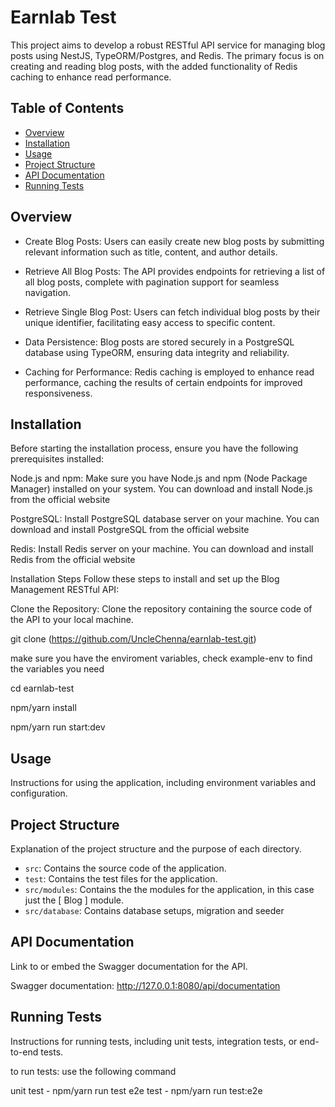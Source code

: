 # Earnlab Test

This project aims to develop a robust RESTful API service for managing blog posts using NestJS, TypeORM/Postgres, and Redis. The primary focus is on creating and reading blog posts, with the added functionality of Redis caching to enhance read performance.

## Table of Contents

- [Overview](#overview)
- [Installation](#installation)
- [Usage](#usage)
- [Project Structure](#project-structure)
- [API Documentation](#api-documentation)
- [Running Tests](#running-tests)

## Overview

- Create Blog Posts: Users can easily create new blog posts by submitting relevant information such as title, content, and author details.

- Retrieve All Blog Posts: The API provides endpoints for retrieving a list of all blog posts, complete with pagination support for seamless navigation.

- Retrieve Single Blog Post: Users can fetch individual blog posts by their unique identifier, facilitating easy access to specific content.

- Data Persistence: Blog posts are stored securely in a PostgreSQL database using TypeORM, ensuring data integrity and reliability.

- Caching for Performance: Redis caching is employed to enhance read performance, caching the results of certain endpoints for improved responsiveness.

## Installation

Before starting the installation process, ensure you have the following prerequisites installed:

Node.js and npm: Make sure you have Node.js and npm (Node Package Manager) installed on your system. You can download and install Node.js from the official website

PostgreSQL: Install PostgreSQL database server on your machine. You can download and install PostgreSQL from the official website

Redis: Install Redis server on your machine. You can download and install Redis from the official website

Installation Steps
Follow these steps to install and set up the Blog Management RESTful API:

Clone the Repository: Clone the repository containing the source code of the API to your local machine.

git clone (https://github.com/UncleChenna/earnlab-test.git)

make sure you have the enviroment variables, check example-env to find the variables you need

cd earnlab-test

npm/yarn install

npm/yarn run start:dev

## Usage

Instructions for using the application, including environment variables and configuration.

## Project Structure

Explanation of the project structure and the purpose of each directory.

- `src`: Contains the source code of the application.
- `test`: Contains the test files for the application.
- `src/modules`: Contains the the modules for the application, in this case just the [ Blog ] module.
- `src/database`: Contains database setups, migration and seeder

## API Documentation

Link to or embed the Swagger documentation for the API.

Swagger documentation: http://127.0.0.1:8080/api/documentation

## Running Tests

Instructions for running tests, including unit tests, integration tests, or end-to-end tests.

to run tests: use the following command

unit test - npm/yarn run test
e2e test - npm/yarn run test:e2e

